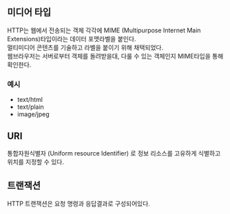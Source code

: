 ## 미디어 타입
HTTP는 웹에서 전송되는 객체 각각에 MIME (Multipurpose Internet Main Extensions)타입이라는 데이터 포맷라벨을 붙인다.  
멀티미디어 콘텐츠를 기술하고 라벨을 붙이기 위해 채택되었다.  
웹브라우저는 서버로부터 객체를 돌려받을대, 다룰 수 있는 객체인지 MIME타입을 통해 확인한다.  
### 예시
- text/html
- text/plain
- image/jpeg

## URI
통합자원식별자 (Uniform resource Identifier) 로 정보 리소스를 고유하게 식별하고 위치를 지정할 수 있다.

## 트랜잭션
HTTP 트랜잭션은 요청 명령과 응답결과로 구성되어있다. 
